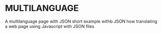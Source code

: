 # MULTILANGUAGE
A multilanguage page with JSON
short example withb JSON how translating a web page using Javascript with JSON files

